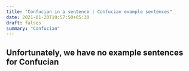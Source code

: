 ```yaml
---
title: "Confucian in a sentence | Confucian example sentences"
date: 2021-01-20T19:57:50+05:30
draft: falses
summary: "Confucian"
---
```

## Unfortunately, we have no example sentences for Confucian                 
